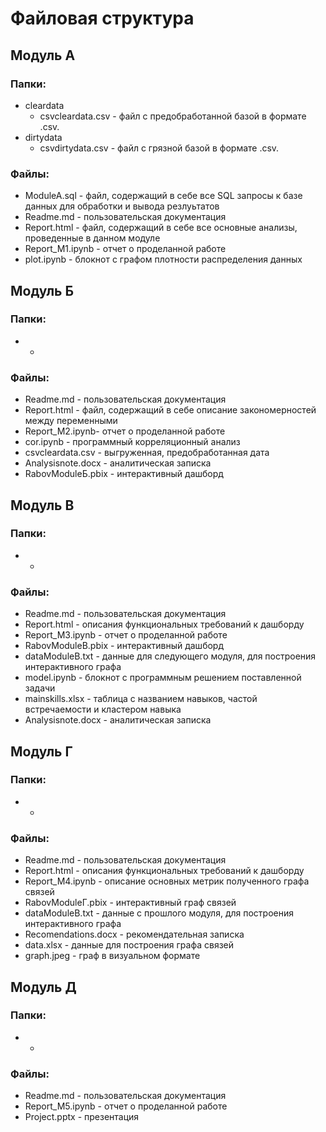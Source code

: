 # Файловая структура
## Модуль А
### Папки:
- cleardata
    * csvcleardata.csv - файл с предобработанной базой в формате .csv.
- dirtydata 
    * csvdirtydata.csv - файл с грязной базой в формате .csv.
### Файлы:
* ModuleA.sql - файл, содержащий в себе все SQL запросы к базе данных для обработки и вывода резлуьтатов
* Readme.md - пользовательская документация
* Report.html - файл, содержащий в себе все основные анализы, проведенные в данном модуле
* Report_M1.ipynb - отчет о проделанной работе
* plot.ipynb - блокнот с графом плотности распределения данных
## Модуль Б
### Папки:
- -
### Файлы:
* Readme.md - пользовательская документация
* Report.html - файл, содержащий в себе описание закономерностей между переменными
* Report_M2.ipynb- отчет о проделанной работе
* cor.ipynb - программный корреляционный анализ
* csvcleardata.csv - выгруженная, предобработанная дата
* Analysisnote.docx - аналитическая записка
* RabovModuleБ.pbix - интерактивный дашборд
## Модуль В
### Папки:
- -
### Файлы:
* Readme.md - пользовательская документация
* Report.html - описания функциональных требований к дашборду
* Report_M3.ipynb - отчет о проделанной работе
* RabovModuleВ.pbix - интерактивный дашборд
* dataModuleB.txt - данные для следующего модуля, для построения интерактивного графа
* model.ipynb - блокнот с программным решением поставленной задачи
* mainskills.xlsx - таблица с названием навыков, частой встречаемости и кластером навыка
* Analysisnote.docx - аналитическая записка
## Модуль Г
### Папки:
- -
### Файлы:
* Readme.md - пользовательская документация
* Report.html - описания функциональных требований к дашборду
* Report_M4.ipynb - описание основных метрик полученного графа связей
* RabovModuleГ.pbix - интерактивный граф связей
* dataModuleB.txt - данные с прошлого модуля, для построения интерактивного графа
* Recomendations.docx - рекомендательная записка
* data.xlsx - данные для построения графа связей
* graph.jpeg - граф в визуальном формате
## Модуль Д
### Папки:
- -
### Файлы:
* Readme.md - пользовательская документация
* Report_M5.ipynb - отчет о проделанной работе
* Project.pptx  - презентация 
